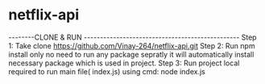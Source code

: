 # netflix-api
--------CLONE & RUN ------------------------------------------------
Step 1: Take clone https://github.com/Vinay-264/netflix-api.git
Step 2: Run npm install only no need to run any package sepratly it will automatically install necessary package which is used in project.
Step 3: Run project local required to run main file( index.js) using cmd: node index.js
